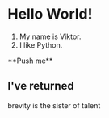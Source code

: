 # Hello World!
1. My name is Viktor.
2. I like Python.
   
<detalis>
    <summary>**Push me**</summary>

## I've returned
brevity is the sister of talent
</detalis>

